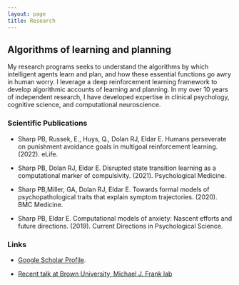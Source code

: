 ```yaml
---
layout: page
title: Research
---
```


## Algorithms of learning and planning

My research programs seeks to understand the algorithms by which intelligent agents learn and plan, and how these essential functions go awry in human worry. I leverage a deep reinforcement learning framework to develop algorithmic accounts of learning and planning. In my over 10 years of independent research, I have developed expertise in clinical psychology, cognitive science, and computational neuroscience. 

### Scientific Publications

- Sharp PB, Russek, E., Huys, Q., Dolan RJ, Eldar E. Humans perseverate on punishment avoidance goals in multigoal
reinforcement learning. (2022). eLife.

- Sharp PB, Dolan RJ, Eldar E. Disrupted state transition learning as a computational marker of compulsivity. (2021).
Psychological Medicine.

- Sharp PB,Miller, GA, Dolan RJ, Eldar E. Towards formal models of psychopathological traits that explain symptom
trajectories. (2020). BMC Medicine.

- Sharp PB, Eldar E. Computational models of anxiety: Nascent efforts and future directions. (2019). Current Directions in Psychological Science.

### Links

- [Google Scholar Profile](https://scholar.google.com/citations?user=KXU4cS8AAAAJ&hl=en).

- [Recent talk at Brown University, Michael J. Frank lab](https://www.youtube.com/watch?v=5BtMvFwU7mk)